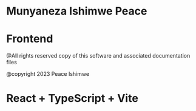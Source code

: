 # Munyaneza Ishimwe Peace 
# Frontend

@All rights reserved copy of this software and associated documentation files

@copyright 2023 Peace Ishimwe

# React + TypeScript + Vite